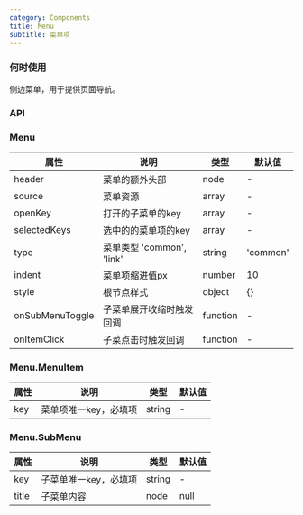 ```yaml
---
category: Components
title: Menu
subtitle: 菜单项
---
```


### 何时使用
侧边菜单，用于提供页面导航。

### API

### Menu
| 属性 | 说明 | 类型 | 默认值 |
| --- | --- | --- | --- |
| header | 菜单的额外头部 | node | - |
| source | 菜单资源  | array | - |
| openKey | 打开的子菜单的key | array | - |
| selectedKeys | 选中的的菜单项的key | array | - |
| type | 菜单类型 'common', 'link' | string  | 'common' |
| indent | 菜单项缩进值px | number  | 10 |
| style | 根节点样式 | object  | {} |
| onSubMenuToggle | 子菜单展开收缩时触发回调 | function  | - |
| onItemClick | 子菜点击时触发回调 | function  | - |

### Menu.MenuItem
| 属性 | 说明 | 类型 | 默认值 |
| --- | --- | --- | --- |
| key | 菜单项唯一key，必填项  | string | - |

### Menu.SubMenu
| 属性 | 说明 | 类型 | 默认值
| --- | --- | --- | --- |
| key | 子菜单唯一key，必填项  | string | - |
| title | 子菜单内容 | node | null |
